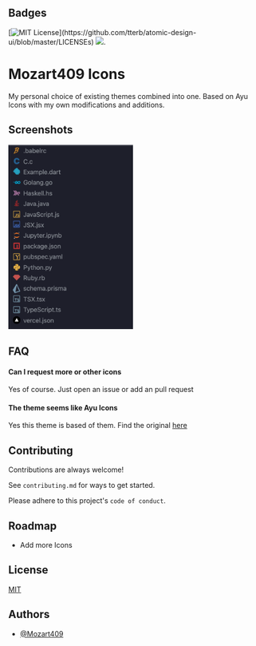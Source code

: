 ## Badges

[![MIT License](https://img.shields.io/apm/l/atomic-design-ui.svg?)](https://github.com/tterb/atomic-design-ui/blob/master/LICENSEs)
[![](https://tokei.rs/b1/github/mozart409/mozart409-icons)](https://github.com/mozart409/mozart409-icons).

# Mozart409 Icons

My personal choice of existing themes combined into one. Based on Ayu Icons with my own modifications and additions.

## Screenshots

<img src="./assets/preview.png" alt="Preview" width="250"/>

## FAQ

#### Can I request more or other icons

Yes of course. Just open an issue or add an pull request

#### The theme seems like Ayu Icons

Yes this theme is based of them. Find the original [here](https://github.com/ayu-theme/vscode-ayu)

## Contributing

Contributions are always welcome!

See `contributing.md` for ways to get started.

Please adhere to this project's `code of conduct`.

## Roadmap

- Add more Icons

## License

[MIT](https://choosealicense.com/licenses/mit/)

## Authors

- [@Mozart409](https://www.github.com/mozart409)
